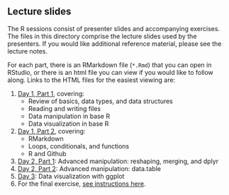 ## Lecture slides

The R sessions consist of presenter slides and accompanying exercises. The files in this directory comprise the lecture slides used by the presenters. If you would like additional reference material, please see the lecture notes.

For each part, there is an RMarkdown file (`*.Rmd`) that you can open in RStudio, or there is an html file you can view if you would like to follow along. Links to the HTML files for the easiest viewing are:

1. [Day 1, Part 1](https://msia.github.io/bootcamp-2021/lectureslides/R1-R2_slides), covering:
    - Review of basics, data types, and data structures
    - Reading and writing files
    - Data manipulation in base R
    - Data visualization in base R
2. [Day 1, Part 2](https://msia.github.io/bootcamp-2021/lectureslides/R3-R4_slides), covering:
    - RMarkdown
    - Loops, conditionals, and functions
    - R and Github
3. [Day 2, Part 1](https://msia.github.io/bootcamp-2021/lectureslides/R5_slides): Advanced manipulation: reshaping, merging, and dplyr
4. [Day 2, Part 2](https://msia.github.io/bootcamp-2021/lectureslides/R6_slides): Advanced manipulation: data.table
5. [Day 3](https://msia.github.io/bootcamp-2021/lectureslides/R7_slides): Data visualization with ggplot
6. For the final exercise, [see instructions here](https://github.com/MSIA/bootcamp-2021/blob/master/exercises/R8_final-exercise-instructions.md).
